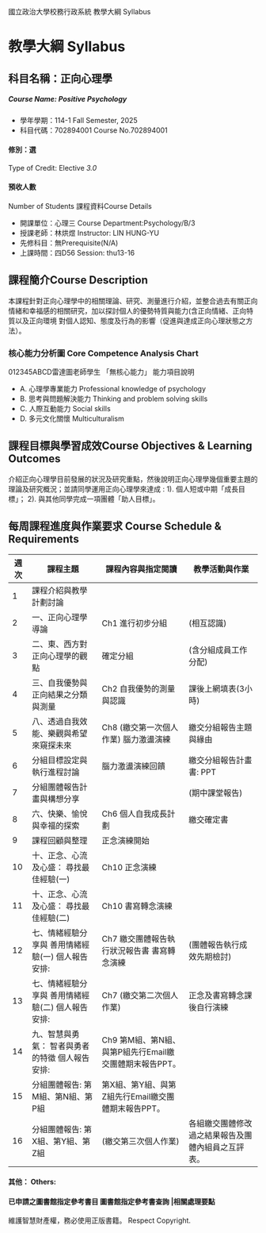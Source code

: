 國立政治大學校務行政系統 教學大綱 Syllabus
# 教學大綱 Syllabus
##  科目名稱：正向心理學
#####  Course Name: Positive Psychology
  * 學年學期：114-1 Fall Semester, 2025 
  * 科目代碼：702894001 Course No.702894001
#### 修別：選
Type of Credit: Elective 
_3.0_
#### 預收人數
Number of Students
課程資料Course Details
  * 開課單位：心理三 Course Department:Psychology/B/3 
  * 授課老師：林烘煜 Instructor: LIN HUNG-YU 
  * 先修科目：無Prerequisite(N/A)
  * 上課時間：四D56 Session: thu13-16
##  課程簡介Course Description
本課程針對正向心理學中的相關理論、研究、測量進行介紹，並整合過去有關正向情緒和幸福感的相關研究，加以探討個人的優勢特質與能力(含正向情緒、正向特質以及正向環境 對個人認知、態度及行為的影響（促進與達成正向心理狀態之方法）。
###  核心能力分析圖 Core Competence Analysis Chart
012345ABCD雷達圖老師學生
「無核心能力」 
能力項目說明
  * A. 心理學專業能力 Professional knowledge of psychology
  * B. 思考與問題解決能力 Thinking and problem solving skills
  * C. 人際互動能力 Social skills
  * D. 多元文化關懷 Multiculturalism
##  課程目標與學習成效Course Objectives & Learning Outcomes 
介紹正向心理學目前發展的狀況及研究重點，然後說明正向心理學幾個重要主題的理論及研究概況；並請同學運用正向心理學來達成 :
1). 個人短或中期「成長目標」； 
2). 與其他同學完成一項團體「助人目標」。
##  每周課程進度與作業要求 Course Schedule & Requirements
週次 |  課程主題 |  課程內容與指定閱讀 |  教學活動與作業  
---|---|---|---  
1 |  課程介紹與教學計劃討論 |  |   
2 |  一、正向心理學導論 |  Ch1 進行初步分組 |  (相互認識)  
3 |  二、東、西方對正向心理學的觀點 |  確定分組 |  (含分組成員工作分配)  
4 |  三、自我優勢與正向結果之分類 與測量 |  Ch2 自我優勢的測量與認識 |  課後上網填表(3小時)  
5 |  八、透過自我效能、樂觀與希望 來窺探未來 |  Ch8 (繳交第一次個人作業) 腦力激盪演練 |  繳交分組報告主題與緣由  
6 |  分組目標設定與執行進程討論 |  腦力激盪演練回饋 |  繳交分組報告計畫書: PPT  
7 |  分組團體報告計畫與構想分享 |  |  (期中課堂報告)  
8 |  六、快樂、愉悅與幸福的探索 |  Ch6 個人自我成長計劃 |  繳交確定書  
9 |  課程回顧與整理 |  正念演練開始 |   
10 |  十、正念、心流及心盛： 尋找最佳經驗(一) |  Ch10 正念演練 |   
11 |  十、正念、心流及心盛： 尋找最佳經驗(二) |  Ch10 書寫轉念演練 |   
12 |  七、情緒經驗分享與 善用情緒經驗(一) 個人報告安排: |  Ch7 繳交團體報告執行狀況報告書 書寫轉念演練 |  (團體報告執行成效先期檢討)  
13 |  七、情緒經驗分享與 善用情緒經驗(二) 個人報告安排: |  Ch7 (繳交第二次個人作業) |  正念及書寫轉念課後自行演練  
14 |  九、智慧與勇氣： 智者與勇者的特徵 個人報告安排: |  Ch9 第M組、第N組、與第P組先行Email繳交團體期末報告PPT。 |   
15 |  分組團體報告: 第M組、第N組、第P組 |  第X組、第Y組、與第Z組先行Email繳交團體期末報告PPT。 |   
16 |  分組團體報告: 第X組、第Y組、第Z組 |  (繳交第三次個人作業) |  各組繳交團體修改過之結果報告及團體內組員之互評表。  
####  其他： Others:
####  已申請之圖書館指定參考書目  圖書館指定參考書查詢 |相關處理要點
維護智慧財產權，務必使用正版書籍。 Respect Copyright.